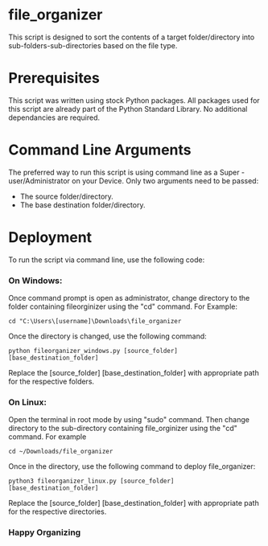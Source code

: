 # file_organizer

This script is designed to sort the contents of a target folder/directory into sub-folders-sub-directories based on the file type.

# Prerequisites
This script was written using stock Python packages. All packages used for this script are already part of the Python Standard Library. No additional dependancies are required.

# Command Line Arguments

The preferred way to run this script is using command line as a Super -user/Administrator on your Device. Only two arguments need to be passed:
* The source folder/directory.
* The base destination folder/directory.

# Deployment
To run the script via command line, use the following code:

### On Windows:
Once command prompt is open as administrator, change directory to the folder containing fileorginizer using the "cd" command. For Example:
```
cd "C:\Users\[username]\Downloads\file_organizer
```
Once the directory is changed, use the following command:
```
python fileorganizer_windows.py [source_folder] [base_destination_folder] 
```         
Replace the [source_folder] [base_destination_folder] with appropriate path for the respective folders.

### On Linux:
Open the terminal in root mode by using "sudo" command. Then change directory to the sub-directory containing file_orginizer using the "cd" command. For example
```
cd ~/Downloads/file_organizer
```
Once in the directory, use the following command to deploy file_organizer:
```            
python3 fileorganizer_linux.py [source_folder] [base_destination_folder]
```
Replace the [source_folder] [base_destination_folder] with appropriate path for the respective directories.

### Happy Organizing

